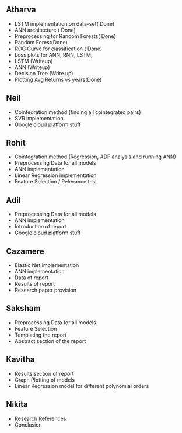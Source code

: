 ## Atharva

- LSTM implementation on data-set( Done)
- ANN architecture ( Done)
- Preprocessing for Random Forests( Done)
- Random Forest(Done)
- ROC Curve for classification ( Done)
- Loss plots for ANN, RNN, LSTM, 
- LSTM (Writeup)
- ANN (Writeup)
- Decision Tree (Write up)
- Plotting Avg Returns vs years(Done)

## Neil

- Cointegration method (finding all cointegrated pairs)
- SVR implementation
- Google cloud platform stuff

## Rohit
- Cointegration method (Regression, ADF analysis and running ANN)
- Preprocessing Data for all models 
- ANN implementation
- Linear Regression implementation
- Feature Selection / Relevance test 

## Adil
- Preprocessing Data for all models
- ANN implementation
- Introduction of report 
- Google cloud platform stuff

## Cazamere
- Elastic Net implementation
- ANN implementation
- Data of report
- Results of report
- Research paper provision


## Saksham 
- Preprocessing Data for all models
- Feature Selection 
- Templating the report
- Abstract section of the report

## Kavitha
- Results section of report
- Graph Plotting of models
- Linear Regression model for different polynomial orders

## Nikita 
- Research References 
- Conclusion
